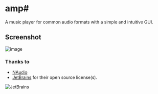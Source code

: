 # amp#
A music player for common audio formats with a simple and intuitive GUI.

## Screenshot
![image](https://user-images.githubusercontent.com/40712699/62694814-b65d7580-b9dd-11e9-82e0-cddc0335b603.png)

### Thanks to
* [NAudio](https://github.com/naudio/NAudio)
* [JetBrains](http://www.jetbrains.com) for their open source license(s).

![JetBrains](http://www.vpksoft.net/site/External/JetBrains/jetbrains.svg)
